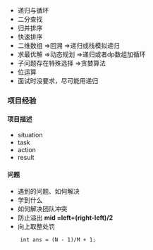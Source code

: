 - 递归与循环
- 二分查找
- 归并排序
- 快速排序
- 二维数组 $\Rightarrow$回溯 $\Rightarrow$递归或栈模拟递归
- 求最优解 $\Rightarrow$动态规划 $\Rightarrow$递归或者dp数组加循环
- 子问题存在特殊选择 $\Rightarrow$贪婪算法
- 位运算
- 面试时没要求，尽可能用递归

### 项目经验
#### 项目描述
- situation
- task
- action
- result
#### 问题
- 遇到的问题、如何解决
- 学到什么
- 如何解决团队冲突
- 防止溢出 **mid =left+(right-left)/2**
-   向上取整处罚  
```
    int ans = (N - 1)/M + 1;
```
<!--stackedit_data:
eyJoaXN0b3J5IjpbMTk3MjE4NjU5NiwtODQzODY3MTEwLC05MD
MwMDE3MDAsNDQ0NDE1NCwtMTYyNDcwODc2OCwxODg4NTAxMDM5
XX0=
-->